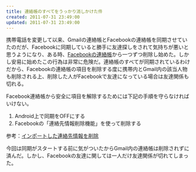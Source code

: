 ```yaml
---
title: 連絡帳のすべてをうっかり消しかけた件
created: 2011-07-31 23:49:00
updated: 2011-07-31 23:49:00
---
```


携帯電話を変更して以来、Gmailの連絡帳とFacebookの連絡帳を同期させていたのだが、Facebookに同期していると勝手に友達探しをされて気持ちが悪いと思うようになり、ある時、[Facebookの連絡帳](https://www.facebook.com/friends/edit/?sk=phonebook)から一​つずつ削除し始めた。しかし安易に始めたこの行為は非常に危険だ。連絡帳のすべてが同期されているわけだから、Facebookの連絡帳の項目を削除する度に携帯内とGmail内の該当人物も削除される上、削除した人がFacebookで友達になっている場合は友達関係も切れる。

Facebook連絡帳から安全に項目を解除するためには下記の手順を守らなければいけない。

1. Android上で同期をOFFにする
1. Facebookの「連絡先情報削​除機能」を使って削除する

参考：[インポートした連絡先情報を削除](https://www.facebook.com/contact_importer/remove_uploads.php)

今回は同期がスタートする前に気がついたからGmail内の連絡帳は削除されずに済んだ。しかし、Facebookの友達に関しては一人だけ友達関係が切れてしまった。
